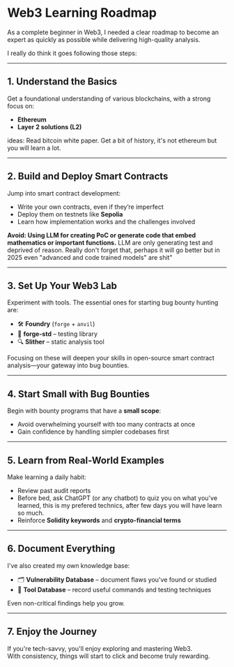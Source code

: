 # Web3 Learning Roadmap 

As a complete beginner in Web3, I needed a clear roadmap to become an expert as quickly as possible while delivering high-quality analysis.

I really do think it goes following those steps:

---

## 1. Understand the Basics

Get a foundational understanding of various blockchains, with a strong focus on:
- **Ethereum**
- **Layer 2 solutions (L2)**

ideas: Read bitcoin white paper. Get a bit of history, it's not ethereum but you will learn a lot.

---

## 2. Build and Deploy Smart Contracts

Jump into smart contract development:
- Write your own contracts, even if they’re imperfect
- Deploy them on testnets like **Sepolia**
- Learn how implementation works and the challenges involved

**Avoid: Using LLM for creating PoC or generate code that embed mathematics or important functions.** LLM are only generating test and deprived of reason. Really don't forget that, perhaps it will go  better but in 2025 even "advanced and code trained models" are shit"

---

## 3. Set Up Your Web3 Lab

Experiment with tools. The essential ones for starting bug bounty hunting are:

- 🛠 **Foundry** (`forge` + `anvil`)
- 🧪 **forge-std** – testing library
- 🔍 **Slither** – static analysis tool

Focusing on these will deepen your skills in open-source smart contract analysis—your gateway into bug bounties.

---

## 4. Start Small with Bug Bounties

Begin with bounty programs that have a **small scope**:
- Avoid overwhelming yourself with too many contracts at once
- Gain confidence by handling simpler codebases first

---

## 5. Learn from Real-World Examples

Make learning a daily habit:
- Review past audit reports
- Before bed, ask ChatGPT (or any chatbot) to quiz you on what you've learned, this is my prefered technics, after few days you will have learn so much.
- Reinforce **Solidity keywords** and **crypto-financial terms**

---

## 6. Document Everything

I've also created my own knowledge base:
- 🗂 **Vulnerability Database** – document flaws you've found or studied
- 🧰 **Tool Database** – record useful commands and testing techniques

Even non-critical findings help you grow.

---

## 7. Enjoy the Journey

If you're tech-savvy, you'll enjoy exploring and mastering Web3.  
With consistency, things will start to click and become truly rewarding.
